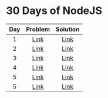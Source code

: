 # 30 Days of NodeJS

| Day | Problem    | Solution    |
| :---:   | :---: | :---: |
| 1 | [Link](/day1/README.md)   | [Link](/day1/day1.js)   |
| 2 | [Link](/day2/README.md)   | [Link](/day2/day2.js)   |
| 3 | [Link](/day3/README.md)   | [Link](/day3/day3.js)   |
| 4 | [Link](/day4/README.md)   | [Link](/day4/day4.js)   |
| 5 | [Link](/day5/README.md)   | [Link](/day5/day5.js)   |
| 5 | [Link](/day6/README.md)   | [Link](/day6/day6.js)   |